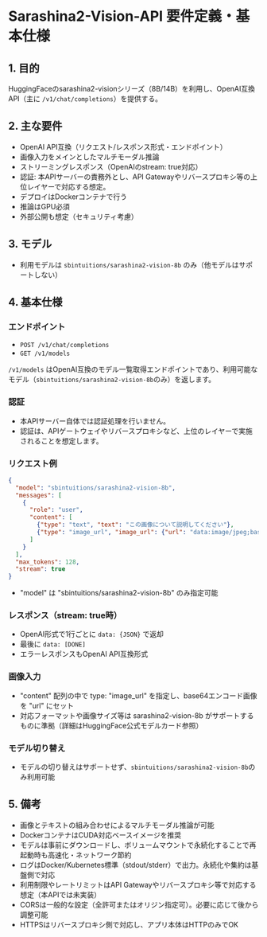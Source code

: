 # Sarashina2-Vision-API 要件定義・基本仕様

## 1. 目的
HuggingFaceのsarashina2-visionシリーズ（8B/14B）を利用し、OpenAI互換API（主に `/v1/chat/completions`）を提供する。

## 2. 主な要件
- OpenAI API互換（リクエスト/レスポンス形式・エンドポイント）
- 画像入力をメインとしたマルチモーダル推論
- ストリーミングレスポンス（OpenAIのstream: true対応）
- 認証: 本APIサーバーの責務外とし、API Gatewayやリバースプロキシ等の上位レイヤーで対応する想定。
- デプロイはDockerコンテナで行う
- 推論はGPU必須
- 外部公開も想定（セキュリティ考慮）

## 3. モデル
- 利用モデルは `sbintuitions/sarashina2-vision-8b` のみ（他モデルはサポートしない）

## 4. 基本仕様

### エンドポイント
- `POST /v1/chat/completions`
- `GET /v1/models`

`/v1/models` はOpenAI互換のモデル一覧取得エンドポイントであり、利用可能なモデル（`sbintuitions/sarashina2-vision-8b`のみ）を返します。

### 認証
- 本APIサーバー自体では認証処理を行いません。
- 認証は、APIゲートウェイやリバースプロキシなど、上位のレイヤーで実施されることを想定します。

### リクエスト例
```json
{
  "model": "sbintuitions/sarashina2-vision-8b",
  "messages": [
    {
      "role": "user",
      "content": [
        {"type": "text", "text": "この画像について説明してください"},
        {"type": "image_url", "image_url": {"url": "data:image/jpeg;base64,..."}}
      ]
    }
  ],
  "max_tokens": 128,
  "stream": true
}
```
- "model" は "sbintuitions/sarashina2-vision-8b" のみ指定可能

### レスポンス（stream: true時）
- OpenAI形式で1行ごとに `data: {JSON}` で返却
- 最後に `data: [DONE]`
- エラーレスポンスもOpenAI API互換形式

### 画像入力
- "content" 配列の中で type: "image_url" を指定し、base64エンコード画像を "url" にセット
- 対応フォーマットや画像サイズ等は sarashina2-vision-8b がサポートするものに準拠（詳細はHuggingFace公式モデルカード参照）

### モデル切り替え
- モデルの切り替えはサポートせず、`sbintuitions/sarashina2-vision-8b`のみ利用可能

## 5. 備考
- 画像とテキストの組み合わせによるマルチモーダル推論が可能
- DockerコンテナはCUDA対応ベースイメージを推奨
- モデルは事前にダウンロードし、ボリュームマウントで永続化することで再起動時も高速化・ネットワーク節約
- ログはDocker/Kubernetes標準（stdout/stderr）で出力。永続化や集約は基盤側で対応
- 利用制限やレートリミットはAPI Gatewayやリバースプロキシ等で対応する想定（本APIでは未実装）
- CORSは一般的な設定（全許可またはオリジン指定可）。必要に応じて後から調整可能
- HTTPSはリバースプロキシ側で対応し、アプリ本体はHTTPのみでOK
